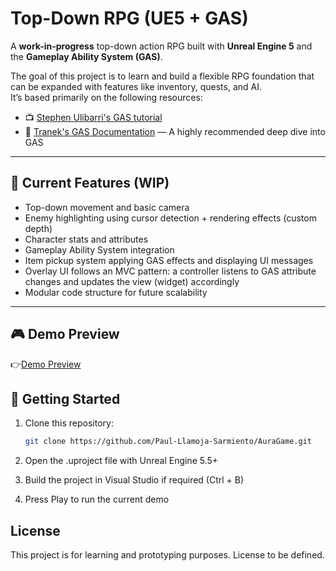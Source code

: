 # Top-Down RPG (UE5 + GAS)

A **work-in-progress** top-down action RPG built with **Unreal Engine 5** and the **Gameplay Ability System (GAS)**.

The goal of this project is to learn and build a flexible RPG foundation that can be expanded with features like inventory, quests, and AI.  
It’s based primarily on the following resources:

- 📺 [Stephen Ulibarri's GAS tutorial](https://www.udemy.com/course/unreal-engine-5-gas-top-down-rpg)
- 📘 [Tranek's GAS Documentation](https://github.com/tranek/GASDocumentation) — A highly recommended deep dive into GAS

---

## 🚧 Current Features (WIP)
- Top-down movement and basic camera
- Enemy highlighting using cursor detection + rendering effects (custom depth)
- Character stats and attributes
- Gameplay Ability System integration
- Item pickup system applying GAS effects and displaying UI messages
- Overlay UI follows an MVC pattern: a controller listens to GAS attribute changes and updates the view (widget) accordingly
- Modular code structure for future scalability

---

## 🎮 Demo Preview

👉[Demo Preview](https://youtu.be/FWDv4NXYaKQ)

## 🚀 Getting Started

1. Clone this repository:
   ```bash
   git clone https://github.com/Paul-Llamoja-Sarmiento/AuraGame.git

2. Open the .uproject file with Unreal Engine 5.5+

3. Build the project in Visual Studio if required (Ctrl + B)

4. Press Play to run the current demo

## License
This project is for learning and prototyping purposes. License to be defined.
